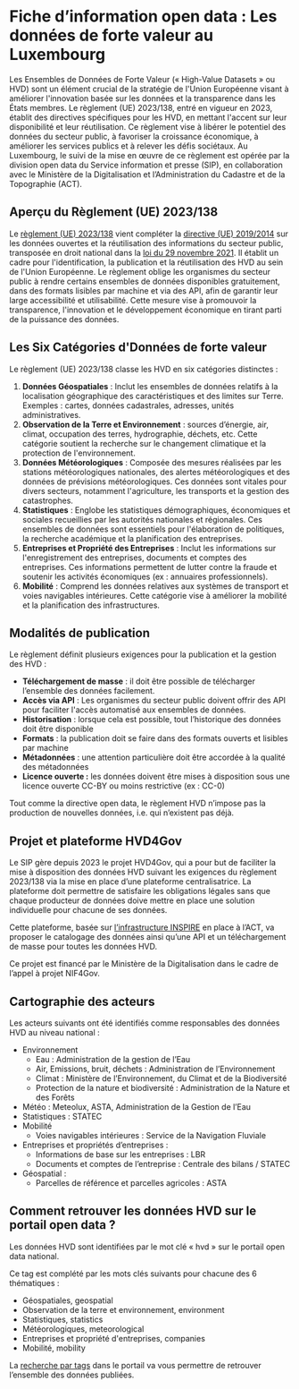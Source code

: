 # Fiche d’information open data : Les données de forte valeur au Luxembourg

Les Ensembles de Données de Forte Valeur (« High-Value Datasets » ou HVD) sont un élément crucial de la stratégie de l'Union Européenne visant à améliorer l'innovation basée sur les données et la transparence dans les États membres. Le règlement (UE) 2023/138, entré en vigueur en 2023, établit des directives spécifiques pour les HVD, en mettant l'accent sur leur disponibilité et leur réutilisation. Ce règlement vise à libérer le potentiel des données du secteur public, à favoriser la croissance économique, à améliorer les services publics et à relever les défis sociétaux. Au Luxembourg, le suivi de la mise en œuvre de ce règlement est opérée par la division open data du Service information et presse (SIP), en collaboration avec le Ministère de la Digitalisation et l’Administration du Cadastre et de la Topographie (ACT).

## Aperçu du Règlement (UE) 2023/138

Le [règlement (UE) 2023/138](https://eur-lex.europa.eu/legal-content/FR/TXT/HTML/?uri=CELEX:32023R0138&from=EN#d1e32-48-1) vient compléter la [directive (UE) 2019/2014](https://eur-lex.europa.eu/eli/dir/2019/1024/oj) sur les données ouvertes et la réutilisation des informations du secteur public, transposée en droit national dans la [loi du 29 novembre 2021](https://legilux.public.lu/eli/etat/leg/loi/2021/11/29/a836/jo). Il établit un cadre pour l'identification, la publication et la réutilisation des HVD au sein de l'Union Européenne. Le règlement oblige les organismes du secteur public à rendre certains ensembles de données disponibles gratuitement, dans des formats lisibles par machine et via des API, afin de garantir leur large accessibilité et utilisabilité. Cette mesure vise à promouvoir la transparence, l'innovation et le développement économique en tirant parti de la puissance des données.

## Les Six Catégories d'Données de forte valeur

Le règlement (UE) 2023/138 classe les HVD en six catégories distinctes :

1. **Données Géospatiales** : Inclut les ensembles de données relatifs à la localisation géographique des caractéristiques et des limites sur Terre. Exemples : cartes, données cadastrales, adresses, unités administratives.
2. **Observation de la Terre et Environnement** : sources d’énergie, air, climat, occupation des terres, hydrographie, déchets, etc. Cette catégorie soutient la recherche sur le changement climatique et la protection de l'environnement.
3. **Données Météorologiques** : Composée des mesures réalisées par les stations météorologiques nationales, des alertes météorologiques et des données de prévisions météorologiques. Ces données sont vitales pour divers secteurs, notamment l'agriculture, les transports et la gestion des catastrophes.
4. **Statistiques** : Englobe les statistiques démographiques, économiques et sociales recueillies par les autorités nationales et régionales. Ces ensembles de données sont essentiels pour l'élaboration de politiques, la recherche académique et la planification des entreprises.
5. **Entreprises et Propriété des Entreprises** : Inclut les informations sur l'enregistrement des entreprises, documents et comptes des entreprises. Ces informations permettent de lutter contre la fraude et soutenir les activités économiques (ex : annuaires professionnels).
6. **Mobilité** : Comprend les données relatives aux systèmes de transport et voies navigables intérieures. Cette catégorie vise à améliorer la mobilité et la planification des infrastructures.

## Modalités de publication

Le règlement définit plusieurs exigences pour la publication et la gestion des HVD :

- **Téléchargement de masse** : il doit être possible de télécharger l’ensemble des données facilement.
- **Accès via API** : Les organismes du secteur public doivent offrir des API pour faciliter l'accès automatisé aux ensembles de données.
- **Historisation** : lorsque cela est possible, tout l’historique des données doit être disponible
- **Formats** : la publication doit se faire dans des formats ouverts et lisibles par machine
- **Métadonnées** : une attention particulière doit être accordée à la qualité des métadonnées
- **Licence ouverte :** les données doivent être mises à disposition sous une licence ouverte CC-BY ou moins restrictive (ex : CC-0)

Tout comme la directive open data, le règlement HVD n’impose pas la production de nouvelles données, i.e. qui n’existent pas déjà.

## Projet et plateforme HVD4Gov

Le SIP gère depuis 2023 le projet HVD4Gov, qui a pour but de faciliter la mise à disposition des données HVD suivant les exigences du règlement 2023/138 via la mise en place d’une plateforme centralisatrice. La plateforme doit permettre de satisfaire les obligations légales sans que chaque producteur de données doive mettre en place une solution individuelle pour chacune de ses données.

Cette plateforme, basée sur [l’infrastructure INSPIRE](https://catalog.inspire.geoportail.lu/geonetwork/srv/eng/catalog.search#/home) en place à l’ACT, va proposer le catalogage des données ainsi qu’une API et un téléchargement de masse pour toutes les données HVD.

Ce projet est financé par le Ministère de la Digitalisation dans le cadre de l’appel à projet NIF4Gov.

## Cartographie des acteurs

Les acteurs suivants ont été identifiés comme responsables des données HVD au niveau national :

- Environnement
  - Eau : Administration de la gestion de l’Eau
  - Air, Emissions, bruit, déchets : Administration de l’Environnement
  - Climat : Ministère de l’Environnement, du Climat et de la Biodiversité
  - Protection de la nature et biodiversité : Administration de la Nature et des Forêts
- Météo : Meteolux, ASTA, Administration de la Gestion de l’Eau
- Statistiques : STATEC
- Mobilité
  - Voies navigables intérieures : Service de la Navigation Fluviale
- Entreprises et propriétés d’entreprises :
  - Informations de base sur les entreprises : LBR
  - Documents et comptes de l’entreprise : Centrale des bilans / STATEC
- Géospatial :
  - Parcelles de référence et parcelles agricoles : ASTA

## Comment retrouver les données HVD sur le portail open data ?

Les données HVD sont identifiées par le mot clé « hvd » sur le portail open data national.

Ce tag est complété par les mots clés suivants pour chacune des 6 thématiques :

- Géospatiales, geospatial
- Observation de la terre et environnement, environment
- Statistiques, statistics
- Météorologiques, meteorological
- Entreprises et propriété d'entreprises, companies
- Mobilité, mobility

La [recherche par tags](https://data.public.lu/fr/datasets/) dans le portail va vous permettre de retrouver l’ensemble des données publiées.


